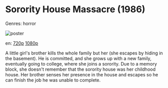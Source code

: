 # Sorority House Massacre (1986)

Genres: horror

![poster](http://image.tmdb.org/t/p/w500/50MIbPoRhNWeiGZkUYsg4Qo85aE.jpg)

en:
  [720p](magnet:?xt=urn:btih:94ECF2200F2453412F2301AC15035B3D696F4059&tr=udp://glotorrents.pw:6969/announce&tr=udp://tracker.opentrackr.org:1337/announce&tr=udp://torrent.gresille.org:80/announce&tr=udp://tracker.openbittorrent.com:80&tr=udp://tracker.coppersurfer.tk:6969&tr=udp://tracker.leechers-paradise.org:6969&tr=udp://p4p.arenabg.ch:1337&tr=udp://tracker.internetwarriors.net:1337)
  [1080p](magnet:?xt=urn:btih:3B73A6D209A9BCF313630BF6D4F35094DEF1A20E&tr=udp://glotorrents.pw:6969/announce&tr=udp://tracker.opentrackr.org:1337/announce&tr=udp://torrent.gresille.org:80/announce&tr=udp://tracker.openbittorrent.com:80&tr=udp://tracker.coppersurfer.tk:6969&tr=udp://tracker.leechers-paradise.org:6969&tr=udp://p4p.arenabg.ch:1337&tr=udp://tracker.internetwarriors.net:1337)
  


A little girl's brother kills the whole family but her (she escapes by hiding in the basement). He is committed, and she grows up with a new family, eventually going to college, where she joins a sorority. Due to a memory block, she doesn't remember that the sorority house was her childhood house. Her brother senses her presence in the house and escapes so he can finish the job he was unable to complete.